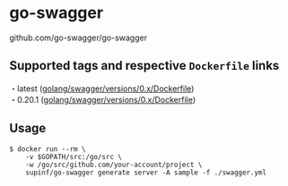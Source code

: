 # go-swagger

github.com/go-swagger/go-swagger

## Supported tags and respective `Dockerfile` links

・latest ([golang/swagger/versions/0.x/Dockerfile](https://github.com/supinf/dockerized-tools/blob/master/golang/swagger/versions/0.x/Dockerfile))  
・0.20.1 ([golang/swagger/versions/0.x/Dockerfile](https://github.com/supinf/dockerized-tools/blob/master/golang/swagger/versions/0.x/Dockerfile))  

## Usage

```
$ docker run --rm \
    -v $GOPATH/src:/go/src \
    -w /go/src/github.com/your-account/project \
    supinf/go-swagger generate server -A sample -f ./swagger.yml
```
